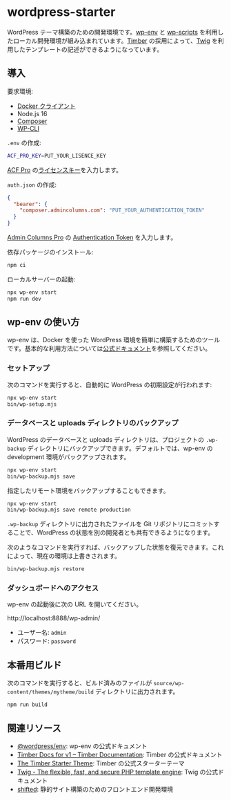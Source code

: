 # wordpress-starter

WordPress テーマ構築のための開発環境です。[wp-env](https://ja.wordpress.org/team/handbook/block-editor/reference-guides/packages/packages-env/) と [wp-scripts](https://developer.wordpress.org/block-editor/reference-guides/packages/packages-scripts/) を利用したローカル開発環境が組み込まれています。[Timber](https://upstatement.com/timber/) の採用によって、[Twig](https://twig.symfony.com/) を利用したテンプレートの記述ができるようになっています。

## 導入

要求環境:

- [Docker クライアント](https://hub.docker.com/editions/community/docker-ce-desktop-mac/)
- Node.js 16
- [Composer](https://getcomposer.org/)
- [WP-CLI](https://wp-cli.org/)

`.env` の作成:

```bash
ACF_PRO_KEY=PUT_YOUR_LISENCE_KEY
```

[ACF Pro](https://www.advancedcustomfields.com/pro/) の[ライセンスキー](https://www.advancedcustomfields.com/resources/how-to-activate/)を入力します。

`auth.json` の作成:

```json
{
  "bearer": {
    "composer.admincolumns.com": "PUT_YOUR_AUTHENTICATION_TOKEN"
  }
}
```

[Admin Columns Pro](https://www.admincolumns.com/) の [Authentication Token](https://docs.admincolumns.com/article/95-installing-via-composer#authentication-token) を入力します。

依存パッケージのインストール:

```bash
npm ci
```

ローカルサーバーの起動:

```bash
npx wp-env start
npm run dev
```

## wp-env の使い方

wp-env は、Docker を使った WordPress 環境を簡単に構築するためのツールです。基本的な利用方法については[公式ドキュメント](https://ja.wordpress.org/team/handbook/block-editor/reference-guides/packages/packages-env/)を参照してください。

### セットアップ

次のコマンドを実行すると、自動的に WordPress の初期設定が行われます:

```bash
npx wp-env start
bin/wp-setup.mjs
```

### データベースと uploads ディレクトリのバックアップ

WordPress のデータベースと uploads ディレクトリは、プロジェクトの `.wp-backup` ディレクトリにバックアップできます。デフォルトでは、wp-env の development 環境がバックアップされます。

```bash
npx wp-env start
bin/wp-backup.mjs save
```

指定したリモート環境をバックアップすることもできます。

```bash
npx wp-env start
bin/wp-backup.mjs save remote production
```

`.wp-backup` ディレクトリに出力されたファイルを Git リポジトリにコミットすることで、WordPress の状態を別の開発者とも共有できるようになります。

次のようなコマンドを実行すれば、バックアップした状態を復元できます。これによって、現在の環境は上書きされます。

```bash
bin/wp-backup.mjs restore
```

### ダッシュボードへのアクセス

wp-env の起動後に次の URL を開いてください。

http://localhost:8888/wp-admin/

- ユーザー名: `admin`
- パスワード: `password`

## 本番用ビルド

次のコマンドを実行すると、ビルド済みのファイルが `source/wp-content/themes/mytheme/build` ディレクトリに出力されます。

```bash
npm run build
```

## 関連リソース

- [@wordpress/env](https://ja.wordpress.org/team/handbook/block-editor/reference-guides/packages/packages-env/): wp-env の公式ドキュメント
- [Timber Docs for v1 – Timber Documentation](https://timber.github.io/docs/): Timber の公式ドキュメント
- [The Timber Starter Theme](https://github.com/timber/starter-theme): Timber の公式スターターテーマ
- [Twig - The flexible, fast, and secure PHP template engine](https://twig.symfony.com/): Twig の公式ドキュメント
- [shifted](https://github.com/yuheiy/shifted): 静的サイト構築のためのフロントエンド開発環境
